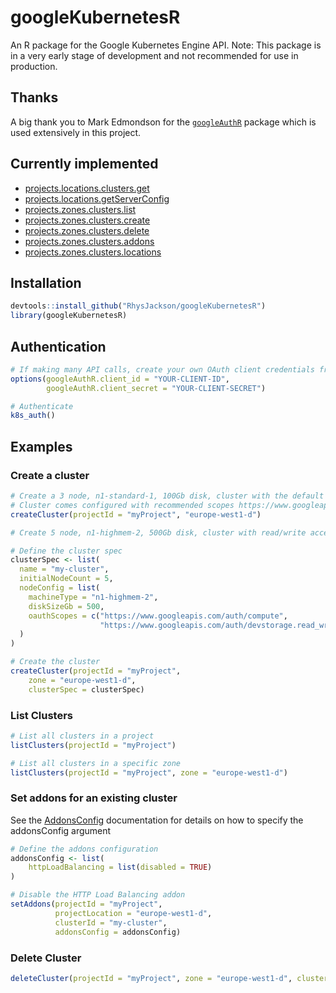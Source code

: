 # googleKubernetesR

An R package for the Google Kubernetes Engine API. Note: This package is in a very early stage of development and not recommended for use in production.

## Thanks
A big thank you to Mark Edmondson for the [`googleAuthR`](http://code.markedmondson.me/googleAuthR/) package which is used extensively in this project.

## Currently implemented
* [projects.locations.clusters.get](https://cloud.google.com/kubernetes-engine/docs/reference/rest/v1beta1/projects.locations.clusters/get)
* [projects.locations.getServerConfig](https://cloud.google.com/kubernetes-engine/docs/reference/rest/v1beta1/projects.locations/getServerConfig)
* [projects.zones.clusters.list](https://cloud.google.com/kubernetes-engine/docs/reference/rest/v1beta1/projects.zones.clusters/list)
* [projects.zones.clusters.create](https://cloud.google.com/kubernetes-engine/docs/reference/rest/v1beta1/projects.zones.clusters/create)
* [projects.zones.clusters.delete](https://cloud.google.com/kubernetes-engine/docs/reference/rest/v1beta1/projects.zones.clusters/delete)
* [projects.zones.clusters.addons](https://cloud.google.com/kubernetes-engine/docs/reference/rest/v1beta1/projects.zones.clusters/addons)
* [projects.zones.clusters.locations](https://cloud.google.com/kubernetes-engine/docs/reference/rest/v1beta1/projects.zones.clusters/locations)

## Installation
```r
devtools::install_github("RhysJackson/googleKubernetesR")
library(googleKubernetesR)
```

## Authentication
```r
# If making many API calls, create your own OAuth client credentials from the Google Cloud console and provide them here as options to googleAuthR
options(googleAuthR.client_id = "YOUR-CLIENT-ID",
        googleAuthR.client_secret = "YOUR-CLIENT-SECRET")

# Authenticate
k8s_auth()
```

## Examples

### Create a cluster
```r
# Create a 3 node, n1-standard-1, 100Gb disk, cluster with the default name 'r-cluster'
# Cluster comes configured with recommended scopes https://www.googleapis.com/auth/compute and https://www.googleapis.com/auth/devstorage.read_only
createCluster(projectId = "myProject", "europe-west1-d")
```

```r
# Create 5 node, n1-highmem-2, 500Gb disk, cluster with read/write access to Google Cloud Storage

# Define the cluster spec
clusterSpec <- list(
  name = "my-cluster",
  initialNodeCount = 5,
  nodeConfig = list(
    machineType = "n1-highmem-2",
    diskSizeGb = 500,
    oauthScopes = c("https://www.googleapis.com/auth/compute",
    				"https://www.googleapis.com/auth/devstorage.read_write")
  )
)

# Create the cluster
createCluster(projectId = "myProject",
	zone = "europe-west1-d",
	clusterSpec = clusterSpec)
```

### List Clusters
```r
# List all clusters in a project
listClusters(projectId = "myProject")
```

```r
# List all clusters in a specific zone
listClusters(projectId = "myProject", zone = "europe-west1-d")
```

### Set addons for an existing cluster
See the [AddonsConfig](https://cloud.google.com/kubernetes-engine/docs/reference/rest/v1beta1/projects.locations.clusters#Cluster.AddonsConfig) documentation for details on how to specify the addonsConfig argument
```r
# Define the addons configuration
addonsConfig <- list(
	httpLoadBalancing = list(disabled = TRUE)
)

# Disable the HTTP Load Balancing addon
setAddons(projectId = "myProject",
		  projectLocation = "europe-west1-d",
		  clusterId = "my-cluster",
		  addonsConfig = addonsConfig)
```

### Delete Cluster
```r
deleteCluster(projectId = "myProject", zone = "europe-west1-d", clusterId = "my-cluster")
```
